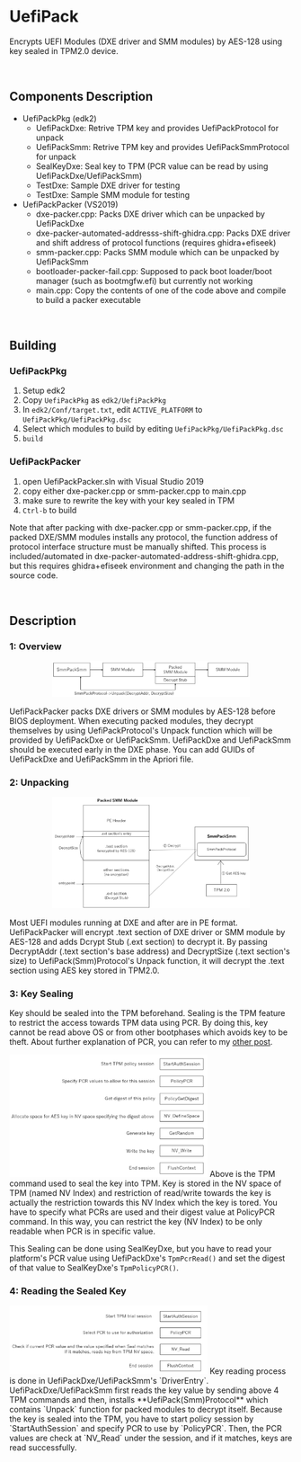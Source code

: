 # UefiPack
Encrypts UEFI Modules (DXE driver and SMM modules) by AES-128 using key sealed in TPM2.0 device.  

<br/>


## Components Description
* UefiPackPkg (edk2)
	* UefiPackDxe: Retrive TPM key and provides UefiPackProtocol for unpack
	* UefiPackSmm: Retrive TPM key and provides UefiPackSmmProtocol for unpack
	* SealKeyDxe: Seal key to TPM (PCR value can be read by using UefiPackDxe/UefiPackSmm)
	* TestDxe: Sample DXE driver for testing
	* TestDxe: Sample SMM module for testing
* UefiPackPacker (VS2019)
	* dxe-packer.cpp: Packs DXE driver which can be unpacked by UefiPackDxe
	* dxe-packer-automated-addresss-shift-ghidra.cpp: Packs DXE driver and shift address of protocol functions (requires ghidra+efiseek)
	* smm-packer.cpp: Packs SMM module which can be unpacked by UefiPackSmm
	* bootloader-packer-fail.cpp: Supposed to pack boot loader/boot manager (such as bootmgfw.efi) but currently not working
	* main.cpp: Copy the contents of one of the code above and compile to build a packer executable


<br/>


## Building

### UefiPackPkg
1. Setup edk2
2. Copy `UefiPackPkg` as `edk2/UefiPackPkg`
3. In `edk2/Conf/target.txt`, edit `ACTIVE_PLATFORM` to `UefiPackPkg/UefiPackPkg.dsc`
4. Select which modules to build by editing `UefiPackPkg/UefiPackPkg.dsc`
5. `build`

### UefiPackPacker
1. open UefiPackPacker.sln with Visual Studio 2019
2. copy either dxe-packer.cpp or smm-packer.cpp to main.cpp
3. make sure to rewrite the key with your key sealed in TPM
4. `Ctrl-b` to build

Note that after packing with dxe-packer.cpp or smm-packer.cpp, if the packed DXE/SMM modules installs any protocol, the function address of protocol interface structure must be manually shifted. This process is included/automated in dxe-packer-automated-address-shift-ghidra.cpp, but this requires ghidra+efiseek environment and changing the path in the source code.


<br/>


## Description

### 1: Overview
<p align="center">
  <img src="img/overview.png" style="width:70%"/>
</p>
UefiPackPacker packs DXE drivers or SMM modules by AES-128 before BIOS deployment. When executing packed modules, they decrypt themselves by using UefiPackProtocol's Unpack function which will be provided by UefiPackDxe or UefiPackSmm.  
UefiPackDxe and UefiPackSmm should be executed early in the DXE phase. You can add GUIDs of UefiPackDxe and UefiPackSmm in the Apriori file.

### 2: Unpacking
<p align="center">
  <img src="img/unpack.png" style="width:70%"/>  
</p>
Most UEFI modules running at DXE and after are in PE format. UefiPackPacker will encrypt .text section of DXE driver or SMM module by AES-128 and adds Dcrypt Stub (.ext section) to decrypt it. By passing DecryptAddr (.text section's base address) and DecryptSize (.text section's size) to UefiPack(Smm)Protocol's Unpack function, it will decrypt the .text section using AES key stored in TPM2.0.

### 3: Key Sealing
Key should be sealed into the TPM beforehand. Sealing is the TPM feature to restrict the access towards TPM data using PCR. By doing this, key cannot be read above OS or from other bootphases which avoids key to be theft. About further explanation of PCR, you can refer to my [other post](https://dev.to/machinehunter/reading-pcr-value-from-uefi-4a82).

<img src="img/sealkey.png" style="width:70%"/>  
Above is the TPM command used to seal the key into TPM. Key is stored in the NV space of TPM (named NV Index) and restriction of read/write towards the key is actually the restriction towards this NV Index which the key is tored. You have to specify what PCRs are used and their digest value at PolicyPCR command. In this way, you can restrict the key (NV Index) to be only readable when PCR is in specific value.

This Sealing can be done using SealKeyDxe, but you have to read your platform's PCR value using UefiPackDxe's `TpmPcrRead()` and set the digest of that value to SealKeyDxe's `TpmPolicyPCR()`.

### 4: Reading the Sealed Key
<img src="img/readkey.png" style="width:70%"/>  
Key reading process is done in UefiPackDxe/UefiPackSmm's `DriverEntry`. UefiPackDxe/UefiPackSmm first reads the key value by sending above 4 TPM commands and then, installs **UefiPack(Smm)Protocol** which contains `Unpack` function for packed modules to decrypt itself. Because the key is sealed into the TPM, you have to start policy session by `StartAuthSession` and specify PCR to use by `PolicyPCR`. Then, the PCR values are check at `NV_Read` under the session, and if it matches, keys are read successfully.
